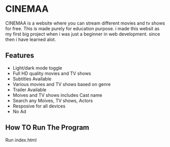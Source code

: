 # CINEMAA

CINEMAA is a website where you can stream different movies and tv shows for free. This is made purely for education purpose. i made this websit as my first big project when i was just a beginner in web development. since then i have learned alot.


## Features

- Light/dark mode toggle
- Full HD quality movies and TV shows
- Subtitles Available
- Various movies and TV shows based on genre
- Trailer Available
- Moives and TV shows includes Cast name
- Search any Moives, TV shows, Actors
- Resposive for all devices
- No Ad

## How TO Run The Program

Run index.html
